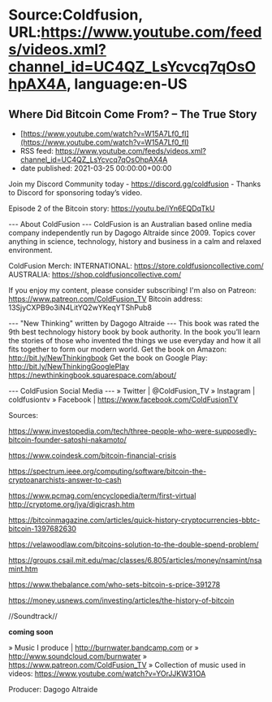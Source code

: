 # Source:Coldfusion, URL:https://www.youtube.com/feeds/videos.xml?channel_id=UC4QZ_LsYcvcq7qOsOhpAX4A, language:en-US

## Where Did Bitcoin Come From? – The True Story
 - [https://www.youtube.com/watch?v=W15A7Lf0_fI](https://www.youtube.com/watch?v=W15A7Lf0_fI)
 - RSS feed: https://www.youtube.com/feeds/videos.xml?channel_id=UC4QZ_LsYcvcq7qOsOhpAX4A
 - date published: 2021-03-25 00:00:00+00:00

Join my Discord Community today - https://discord.gg/coldfusion - Thanks to Discord for sponsoring today’s video.

Episode 2 of the Bitcoin story: https://youtu.be/iYn6EQDqTkU

--- About ColdFusion ---
ColdFusion is an Australian based online media company independently run by Dagogo Altraide since 2009. Topics cover anything in science, technology, history and business in a calm and relaxed environment. 

ColdFusion Merch:
INTERNATIONAL: https://store.coldfusioncollective.com/
AUSTRALIA: https://shop.coldfusioncollective.com/

If you enjoy my content, please consider subscribing!
I'm also on Patreon: https://www.patreon.com/ColdFusion_TV
Bitcoin address: 13SjyCXPB9o3iN4LitYQ2wYKeqYTShPub8

--- "New Thinking" written by Dagogo Altraide ---
This book was rated the 9th best technology history book by book authority.
In the book you’ll learn the stories of those who invented the things we use everyday and how it all fits together to form our modern world.
Get the book on Amazon: http://bit.ly/NewThinkingbook
Get the book on Google Play: http://bit.ly/NewThinkingGooglePlay
https://newthinkingbook.squarespace.com/about/

--- ColdFusion Social Media ---
» Twitter | @ColdFusion_TV
» Instagram | coldfusiontv
» Facebook | https://www.facebook.com/ColdFusionTV

Sources:

https://www.investopedia.com/tech/three-people-who-were-supposedly-bitcoin-founder-satoshi-nakamoto/

https://www.coindesk.com/bitcoin-financial-crisis

https://spectrum.ieee.org/computing/software/bitcoin-the-cryptoanarchists-answer-to-cash

https://www.pcmag.com/encyclopedia/term/first-virtual
http://cryptome.org/jya/digicrash.htm

https://bitcoinmagazine.com/articles/quick-history-cryptocurrencies-bbtc-bitcoin-1397682630

https://velawoodlaw.com/bitcoins-solution-to-the-double-spend-problem/

https://groups.csail.mit.edu/mac/classes/6.805/articles/money/nsamint/nsamint.htm

https://www.thebalance.com/who-sets-bitcoin-s-price-391278

https://money.usnews.com/investing/articles/the-history-of-bitcoin

//Soundtrack//

**coming soon**

» Music I produce | http://burnwater.bandcamp.com or 
» http://www.soundcloud.com/burnwater
» https://www.patreon.com/ColdFusion_TV
» Collection of music used in videos: https://www.youtube.com/watch?v=YOrJJKW31OA

Producer: Dagogo Altraide

